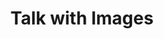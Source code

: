 ---
layout: page
title: Talk with Images
description: A Streamlit application  that allows users to ask questions about images they upload and receive insightful responses from  LangChain and OpenAI GPT based AI conversational agent.
img: assets/img/talk_with_image.jpg
redirect: https://github.com/adeerkhan/talk-with-image
importance: 7
category: work
---